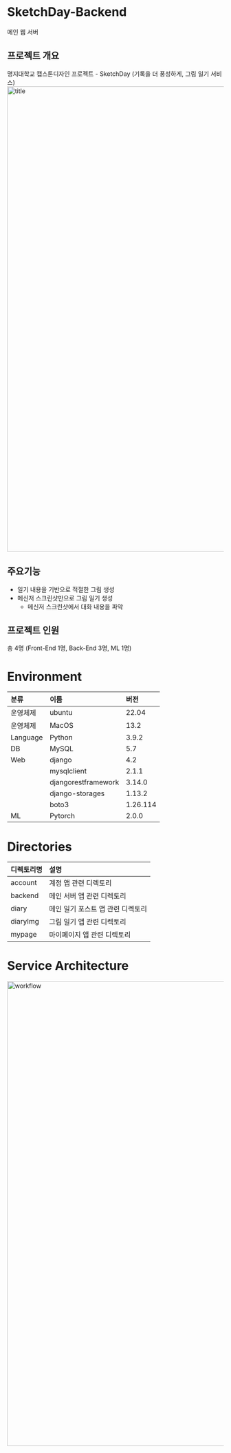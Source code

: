 # SketchDay-Backend
메인 웹 서버

## 프로젝트 개요
명지대학교 캡스톤디자인 프로젝트 - SketchDay (기록을 더 풍성하게, 그림 일기 서비스)
<img width="1080" alt="title" src="https://user-images.githubusercontent.com/69189272/233691909-1cab5b7e-ea80-42f3-84a8-e794a34a1350.png">

## 주요기능
- 일기 내용을 기반으로 적절한 그림 생성
- 메신저 스크린샷만으로 그림 일기 생성
  - 메신저 스크린샷에서 대화 내용을 파악

## 프로젝트 인원
총 4명 (Front-End 1명, Back-End 3명, ML 1명)

# Environment

|분류|이름|버전|
|:---|:---|:---|
|운영체제|ubuntu|22.04|
|운영체제|MacOS|13.2|
|Language|Python|3.9.2|
|DB|MySQL|5.7|
|Web|django|4.2|
||mysqlclient|2.1.1|
||djangorestframework|3.14.0|
||django-storages|1.13.2|
||boto3|1.26.114|
|ML|Pytorch|2.0.0|

# Directories
|디렉토리명|설명|
|:---|:---|
|account|계정 앱 관련 디렉토리|
|backend|메인 서버 앱 관련 디렉토리|
|diary|메인 일기 포스트 앱 관련 디렉토리|
|diaryImg|그림 일기 앱 관련 디렉토리|
|mypage|마이페이지 앱 관련 디렉토리|

# Service Architecture
<img width="1079" alt="workflow" src="https://user-images.githubusercontent.com/69189272/233691906-0b273fba-142c-4c27-aa65-67be3a693b1d.png">

